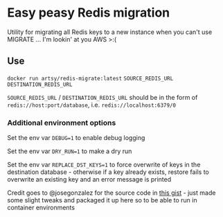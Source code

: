 # Easy peasy Redis migration

Utility for migrating all Redis keys to a new instance when you can't use MIGRATE ... I'm lookin' at you AWS >:(

## Use

`docker run artsy/redis-migrate:latest` `SOURCE_REDIS_URL` `DESTINATION_REDIS_URL`

`SOURCE_REDIS_URL` / `DESTINATION_REDIS_URL` should be in the form of `redis://host:port/database`, i.e. `redis://localhost:6379/0`

### Additional environment options

Set the env var `DEBUG=1` to enable debug logging

Set the env var `DRY_RUN=1` to make a dry run

Set the env var `REPLACE_DST_KEYS=1` to force overwrite of keys in the destination database - otherwise if a key already exists, restore fails to overwrite an existing key and an error message is printed


Credit goes to @josegonzalez for the source code in [this gist](https://gist.github.com/josegonzalez/6049a72cb163337a18102743061dfcac) - just made some slight tweaks and packaged it up here so to be able to run in container environments
